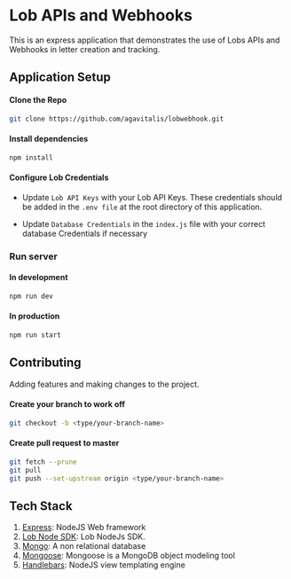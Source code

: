 # Lob APIs and Webhooks

This is an express application that demonstrates the use of Lobs APIs and Webhooks in letter creation and tracking.

## Application Setup

#### Clone the Repo

```bash
git clone https://github.com/agavitalis/lobwebhook.git
```

#### Install dependencies

```bash
npm install
```

#### Configure Lob Credentials

- Update `Lob API Keys` with your Lob API Keys.
These credentials should be added in the `.env file` at the root directory of this application.

- Update  `Database Credentials` in the `index.js` file with your correct database Credentials if necessary


### Run server

#### In development

```bash
npm run dev
```

#### In production

```bash
npm run start
```

## Contributing
Adding features and making changes to the project.

#### Create your branch to work off

```bash
git checkout -b <type/your-branch-name>
```

#### Create pull request to master

```bash
git fetch --prune
git pull
git push --set-upstream origin <type/your-branch-name>
```

## Tech Stack

1. [Express](https://expressjs.com/): NodeJS Web framework
2. [Lob Node SDK](https://www.npmjs.com/package/lob): Lob NodeJs SDK.
3. [Mongo](https://www.mongodb.com/): A non relational database
4. [Mongoose](https://www.npmjs.com/package/mongoose): Mongoose is a MongoDB object modeling tool
6. [Handlebars](https://www.npmjs.com/package/hbs): NodeJS view templating engine
